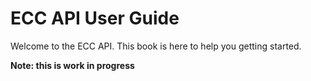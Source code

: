 # ECC API User Guide

Welcome to the ECC API. This book is here to help you getting started.

__Note: this is work in progress__
